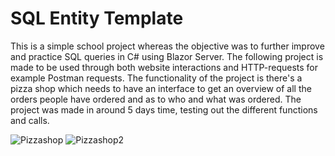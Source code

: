 # SQL Entity Template

This is a simple school project whereas the objective was to further improve and practice SQL queries in C# using Blazor Server.
The following project is made to be used through both website interactions and HTTP-requests for example Postman requests.
The functionality of the project is there's a pizza shop which needs to have an interface to get an overview of all the orders people have ordered and as to who and what was ordered.
The project was made in around 5 days time, testing out the different functions and calls.

![Pizzashop](https://user-images.githubusercontent.com/59696753/173576065-28bd0b6e-92cd-49ab-b778-622fb36f6879.png)
![Pizzashop2](https://user-images.githubusercontent.com/59696753/173576069-836b4a78-b06c-4313-91c7-fe31120848ba.png)
